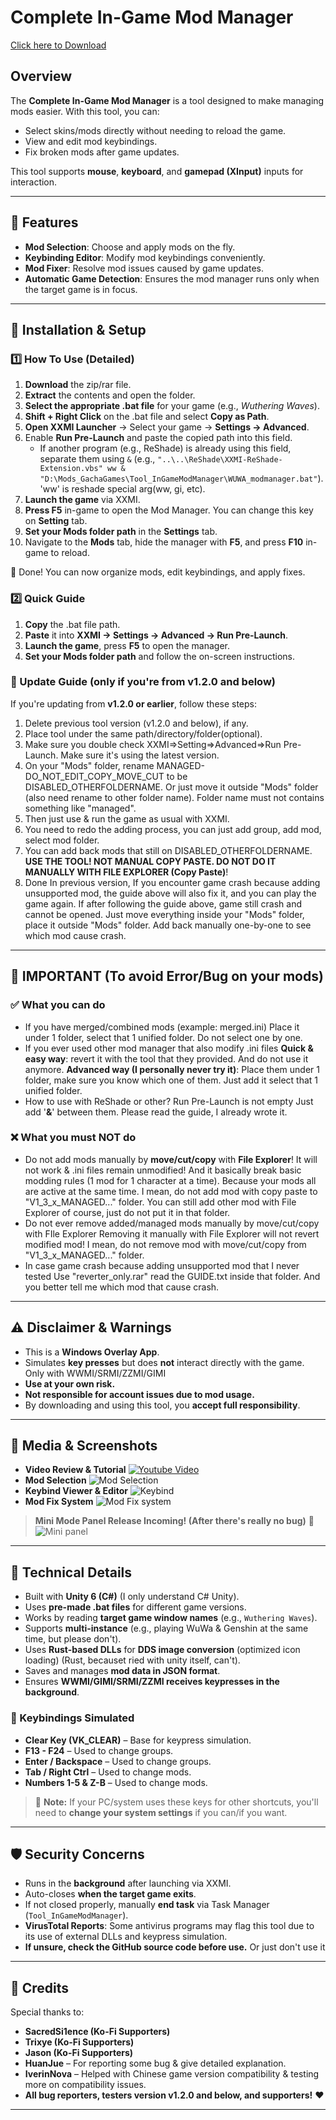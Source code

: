# Complete In-Game Mod Manager
[Click here to Download](https://gamebanana.com/mods/582623)

## Overview
The **Complete In-Game Mod Manager** is a tool designed to make managing mods easier. With this tool, you can:

- Select skins/mods directly without needing to reload the game.
- View and edit mod keybindings.
- Fix broken mods after game updates.

This tool supports **mouse**, **keyboard**, and **gamepad (XInput)** inputs for interaction.

---

## 🚀 Features
- **Mod Selection**: Choose and apply mods on the fly.
- **Keybinding Editor**: Modify mod keybindings conveniently.
- **Mod Fixer**: Resolve mod issues caused by game updates.
- **Automatic Game Detection**: Ensures the mod manager runs only when the target game is in focus.

---

## 📌 Installation & Setup

### 1️⃣ How To Use (Detailed)
1. **Download** the zip/rar file.
2. **Extract** the contents and open the folder.
3. **Select the appropriate .bat file** for your game (e.g., *Wuthering Waves*).
4. **Shift + Right Click** on the .bat file and select **Copy as Path**.
5. **Open XXMI Launcher** → Select your game → **Settings → Advanced**.
6. Enable **Run Pre-Launch** and paste the copied path into this field.
   - If another program (e.g., ReShade) is already using this field, separate them using `&` (e.g., `"..\..\ReShade\XXMI-ReShade-Extension.vbs" ww & "D:\Mods_GachaGames\Tool_InGameModManager\WUWA_modmanager.bat"`). 'ww' is reshade special arg(ww, gi, etc).
7. **Launch the game** via XXMI.
8. **Press F5** in-game to open the Mod Manager. You can change this key on **Setting** tab.
9. **Set your Mods folder path** in the **Settings** tab.
10. Navigate to the **Mods** tab, hide the manager with **F5**, and press **F10** in-game to reload.

🎉 Done! You can now organize mods, edit keybindings, and apply fixes.

### 2️⃣ Quick Guide
1. **Copy** the .bat file path.
2. **Paste** it into **XXMI → Settings → Advanced → Run Pre-Launch**.
3. **Launch the game**, press **F5** to open the manager.
4. **Set your Mods folder path** and follow the on-screen instructions.

### 🔄 Update Guide (only if you're from v1.2.0 and below)
If you're updating from **v1.2.0 or earlier**, follow these steps:

1. Delete previous tool version (v1.2.0 and below), if any.
2. Place tool under the same path/directory/folder(optional).
3. Make sure you double check XXMI=>Setting=>Advanced=>Run Pre-Launch. Make sure it's using the latest version.
4. On your "Mods" folder, rename MANAGED-DO_NOT_EDIT_COPY_MOVE_CUT to be DISABLED_OTHERFOLDERNAME. Or just move it outside "Mods" folder (also need rename to other folder name). Folder name must not contains something like "managed".
5. Then just use & run the game as usual with XXMI.
6. You need to redo the adding process, you can just add group, add mod, select mod folder.
7. You can add back mods that still on DISABLED_OTHERFOLDERNAME. **USE THE TOOL! NOT MANUAL COPY PASTE. DO NOT DO IT MANUALLY WITH FILE EXPLORER (Copy Paste)**!
8. Done
   In previous version, If you encounter game crash because adding unsupported mod, the guide above will also fix it, and you can play the game again.
   If after following the guide above, game still crash and cannot be opened. Just move everything inside your "Mods" folder, place it outside "Mods" folder. Add back manually one-by-one to see which mod cause crash.

---
## 📌 IMPORTANT (To avoid Error/Bug on your mods)

### ✅ What you can do
- If you have merged/combined mods (example: merged.ini)
  Place it under 1 folder, select that 1 unified folder. Do not select one by one.
- If you ever used other mod manager that also modify .ini files
  **Quick & easy way**: revert it with the tool that they provided. And do not use it anymore.
  **Advanced way (I personally never try it)**: Place them under 1 folder, make sure you know which one of them. Just add it select that 1 unified folder.
- How to use with ReShade or other? Run Pre-Launch is not empty
  Just add '**&**' between them. Please read the guide, I already wrote it.
  
### ❌ What you must NOT do
- Do not add mods manually by **move/cut/copy** with **File Explorer**!
  It will not work & .ini files remain unmodified!
  And it basically break basic modding rules (1 mod for 1 character at a time).
  Because your mods all are active at the same time.
  I mean, do not add mod with copy paste to "V1_3_x_MANAGED..." folder. You can still add other mod with File Explorer of course, just do not put it in that folder.
- Do not ever remove added/managed mods manually by move/cut/copy with FIle Explorer
  Removing it manually with File Explorer will not revert modified mod!
  I mean, do not remove mod with move/cut/copy from  "V1_3_x_MANAGED..." folder.
- In case game crash because adding unsupported mod that I never tested
  Use "reverter_only.rar" read the GUIDE.txt inside that folder.
  And you better tell me which mod that cause crash.

---

## ⚠️ Disclaimer & Warnings
- This is a **Windows Overlay App**.
- Simulates **key presses** but does **not** interact directly with the game. Only with WWMI/SRMI/ZZMI/GIMI
- **Use at your own risk.**
- **Not responsible for account issues due to mod usage.**
- By downloading and using this tool, you **accept full responsibility**.

---

## 📸 Media & Screenshots
- **Video Review & Tutorial**
  [![Youtube Video](https://img.youtube.com/vi/-PWS8t3XWS8/0.jpg)](https://www.youtube.com/watch?v=-PWS8t3XWS8)
- **Mod Selection**
  ![Mod Selection](https://files.gamebanana.com/img/ss/mods/67dbb710d0142.jpg)
- **Keybind Viewer & Editor**
  ![Keybind](https://files.gamebanana.com/img/ss/mods/67dbb711c5d28.jpg)
- **Mod Fix System**
  ![Mod Fix system](https://files.gamebanana.com/img/ss/mods/67dbb7165ab88.jpg)

> **Mini Mode Panel Release Incoming! (After there's really no bug)** 🎉
![Mini panel](https://files.gamebanana.com/img/ss/mods/67dbdb5e482ad.jpg)

---

## 🔧 Technical Details
- Built with **Unity 6 (C#)** (I only understand C# Unity).
- Uses **pre-made .bat files** for different game versions.
- Works by reading **target game window names** (e.g., `Wuthering Waves`).
- Supports **multi-instance** (e.g., playing WuWa & Genshin at the same time, but please don't).
- Uses **Rust-based DLLs** for **DDS image conversion** (optimized icon loading) (Rust, becauset ried with unity itself, can't).
- Saves and manages **mod data in JSON format**.
- Ensures **WWMI/GIMI/SRMI/ZZMI receives keypresses in the background**.

### 🔑 Keybindings Simulated
- **Clear Key (VK_CLEAR)** – Base for keypress simulation.
- **F13 - F24** – Used to change groups.
- **Enter / Backspace** – Used to change groups.
- **Tab / Right Ctrl** – Used to change mods.
- **Numbers 1-5 & Z-B** – Used to change mods.

> 🛑 **Note:** If your PC/system uses these keys for other shortcuts, you'll need to **change your system settings** if you can/if you want.

---

## 🛡️ Security Concerns
- Runs in the **background** after launching via XXMI.
- Auto-closes **when the target game exits**.
- If not closed properly, manually **end task** via Task Manager (`Tool_InGameModManager`).
- **VirusTotal Reports**: Some antivirus programs may flag this tool due to its use of external DLLs and keypress simulation.
- **If unsure, check the GitHub source code before use.** Or just don't use it

---

## 🙏 Credits
Special thanks to:
- **SacredSi1ence (Ko-Fi Supporters)**
- **Trixye (Ko-Fi Supporters)**
- **Jason (Ko-Fi Supporters)**
- **HuanJue** – For reporting some bug & give detailed explanation.
- **IverinNova** – Helped with Chinese game version compatibility & testing more on compatibility issues.
- **All bug reporters, testers version v1.2.0 and below, and supporters!** ❤️

---
